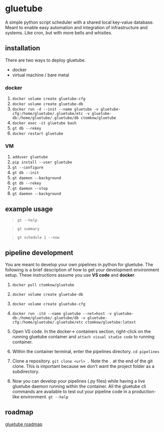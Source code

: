 # gluetube
A simple python script scheduler with a shared local key-value database. Meant to enable easy automation and integration of infrastructure and systems. Like cron, but with more bells and whistles.

## installation

There are two ways to deploy gluetube. 

* docker
* virtual machine / bare metal

### docker

1. `docker volume create gluetube-cfg`
2. `docker volume create gluetube-db`
3. `docker run -d --init --name gluetube -v gluetube-cfg:/home/gluetube/.gluetube/etc -v gluetube-db:/home/gluetube/.gluetube/db ctomkow/gluetube`
4. `docker exec -it gluetube bash`
5. `gt db --rekey`
6. `docker restart gluetube`

### VM

1. `adduser gluetube`
2. `pip install --user gluetube`
3. `gt --configure`
4. `gt db --init`
5. `gt daemon --background`
6. `gt db --rekey`
7. `gt daemon --stop`
8. `gt daemon --background`

## example usage

> `gt --help`

> `gt summary`

> `gt schedule 1 --now`

## pipeline development

You are meant to develop your own pipelines in python for gluetube. The following is a brief description of how to get your development environment setup. These instructions assume you use **VS code** and **docker**.

1. `docker pull ctomkow/gluetube`

2. `docker volume create gluetube-db`

3. `docker volume create gluetube-cfg`

4. `docker run -itd --name gluetube --net=host -v gluetube-db:/home/gluetube/.gluetube/db -v gluetube-cfg:/home/gluetube/.gluetube/etc ctomkow/gluetube:latest`

5. Open VS code. In the docker-> containers section, right-click on the running gluetube container and `attach visual studio code` to running container. 

6. Within the container terminal, enter the pipelines directory. `cd pipelines`

7. Clone a repository. `git clone <url> .` Note the `.` at the end of the git clone. This is important because we don't want the project folder as a subdirectory.
 
8. Now you can develop your pipelines (.py files) while having a live gluetube daemon running within the container. All the gluetube cli commands are available to test out your pipeline code in a production-like environment. `gt --help`

## roadmap

[gluetube roadmap](https://github.com/ctomkow/gluetube/wiki/Roadmap)
